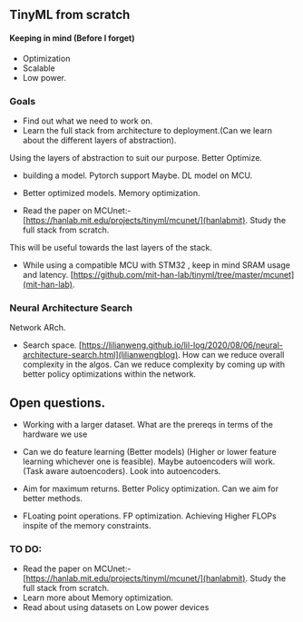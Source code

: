 ## TinyML from scratch

#### Keeping in mind (Before I forget)

- Optimization
- Scalable
- Low power.

### Goals

- Find out what we need to work on.
- Learn the full stack from architecture to deployment.(Can we learn about the different layers of abstraction).

 Using the layers of abstraction to suit our purpose. Better Optimize.
- building a model. Pytorch support Maybe. DL model on MCU.
- Better optimized models. Memory optimization.

- Read the paper on MCUnet:- [https://hanlab.mit.edu/projects/tinyml/mcunet/](hanlabmit). Study the full stack from scratch.


This will be useful towards the last layers of the stack.
- While using a compatible MCU with STM32 , keep in mind SRAM usage and latency. [https://github.com/mit-han-lab/tinyml/tree/master/mcunet](mit-han-lab). 

### Neural Architecture Search

Network ARch.


- Search space. [https://lilianweng.github.io/lil-log/2020/08/06/neural-architecture-search.html](lilianwengblog). How can we reduce overall complexity in the algos. Can we reduce complexity by coming up with better policy optimizations within the network.


## Open questions.

- Working with a larger dataset. What are the prereqs in terms of the hardware we use

- Can we do feature learning (Better models) (Higher or lower feature learning whichever one is feasible). Maybe autoencoders will work. (Task aware autoencoders). Look into autoencoders. 
- Aim for maximum returns. Better Policy optimization. Can we aim for better methods.

- FLoating point operations. FP optimization. Achieving Higher FLOPs inspite of the memory constraints.

### TO DO:


- Read the paper on MCUnet:- [https://hanlab.mit.edu/projects/tinyml/mcunet/](hanlabmit). Study the full stack from scratch.
- Learn more about Memory optimization.
- Read about using datasets on Low power devices